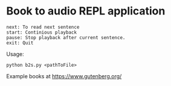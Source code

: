 # Book to audio REPL application

```
next: To read next sentence
start: Continious playback
pause: Stop playback after current sentence.
exit: Quit
```
Usage: 
```
python b2s.py <pathToFile>
```

Example books at https://www.gutenberg.org/


